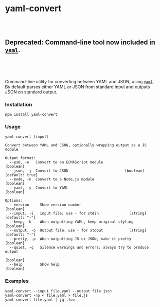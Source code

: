 # yaml-convert

<br/><br/>

## Deprecated: Command-line tool now included in [`yaml`](https://github.com/eemeli/yaml).

<br/><br/><br/>

Command-line utility for converting between YAML and JSON, using
[`yaml`](https://eemeli.org/yaml/). By default parses either YAML or JSON from
standard input and outputs JSON on standard output.

### Installation

```
npm install yaml-convert
```

### Usage

```
yaml-convert [input]

Convert between YAML and JSON, optionally wrapping output as a JS module

Output format:
  --es6, -e   Convert to an ECMAScript module                          [boolean]
  --json, -j  Convert to JSON                          [boolean] [default: true]
  --node, -n  Convert to a Node.js module                              [boolean]
  --yaml, -y  Convert to YAML                                          [boolean]

Options:
  --version     Show version number                                    [boolean]
  --input, -i   Input file; use - for stdin              [string] [default: "-"]
  --keep, -k    When outputting YAML, keep original styling            [boolean]
  --output, -o  Output file; use - for stdout            [string] [default: "-"]
  --pretty, -p  When outputting JS or JSON, make it pretty             [boolean]
  --quiet, -q   Silence warnings and errors; always try to produce output
                                                                       [boolean]
  --help        Show help                                              [boolean]
```

### Examples

```
yaml-convert --input file.yaml --output file.json
yaml-convert -np < file.yaml > file.js
yaml-convert file.yaml | jq .foo
```
